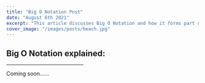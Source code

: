```yaml
---
title: "Big O Notation Post"
date: "August 6th 2021"
excerpt: "This article discusses Big O Notation and how it forms part of web development"
cover_image: "/images/posts/beach.jpg"
---
```


## Big O Notation explained:

<hr style="width: 40%"/>

Coming soon......
